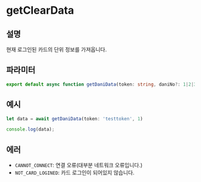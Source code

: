 # getClearData

## 설명
현재 로그인된 카드의 단위 정보를 가져옵니다.

## 파라미터

```ts
export default async function getDaniData(token: string, daniNo?: 1|2|3|4|5|6|7|8|9|10|11|12|13|14|15|16|17|18|19):Promise<GetDaniDataReturn>
```

## 예시

```ts
let data = await getDaniData(token: 'testtoken', 1)

console.log(data);
```

## 에러
- `CANNOT_CONNECT`: 연결 오류(대부분 네트워크 오류입니다.)
- `NOT_CARD_LOGINED`: 카드 로그인이 되어있지 않습니다.